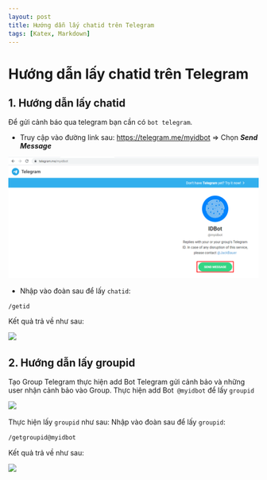 ```yaml
---
layout: post
title: Hướng dẫn lấy chatid trên Telegram
tags: [Katex, Markdown]
---
```


# Hướng dẫn lấy chatid trên Telegram

## 1. Hướng dẫn lấy chatid

Để gửi cảnh báo qua telegram bạn cần có  `bot telegram`.

- Truy cập vào đường link sau: https://telegram.me/myidbot => Chọn ***Send Message***

![](/images/img-telegram/Screenshot_001.png)

- Nhập vào đoàn sau để lấy `chatid`:

```sh
/getid
```

Kết quả trả về như sau:

<img src=https://i.imgur.com/yINN4RA.png>

## 2. Hướng dẫn lấy groupid

Tạo Group Telegram thực hiện add Bot Telegram gửi cảnh bảo và những user nhận cảnh bảo vào Group. Thực hiện add Bot` @myidbot` để lấy `groupid`

<img src=https://i.imgur.com/eIyEt0q.png>

Thực hiện lấy `groupid` như sau: Nhập vào đoàn sau để lấy `groupid`:
```sh
/getgroupid@myidbot
```
Kết quả trả về như sau:

<img src=https://i.imgur.com/KpVFLEV.png>
